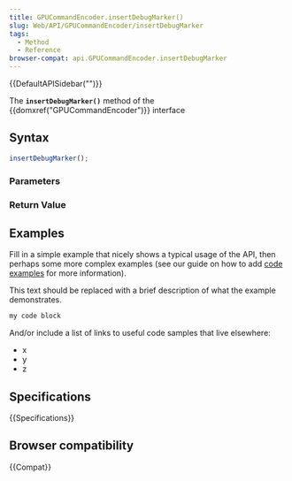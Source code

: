 ```yaml
---
title: GPUCommandEncoder.insertDebugMarker()
slug: Web/API/GPUCommandEncoder/insertDebugMarker
tags:
  - Method
  - Reference
browser-compat: api.GPUCommandEncoder.insertDebugMarker
---
```

{{DefaultAPISidebar("")}}

The **`insertDebugMarker()`** method of the {{domxref("GPUCommandEncoder")}} interface 

## Syntax

```js
insertDebugMarker();
```

### Parameters



### Return Value



## Examples

Fill in a simple example that nicely shows a typical usage of the API, then perhaps some more complex examples (see our guide on how to add [code examples](/en-US/docs/MDN/Contribute/Structures/Code_examples) for more information).

This text should be replaced with a brief description of what the example demonstrates.

```js
my code block
```

And/or include a list of links to useful code samples that live elsewhere:

*   x
*   y
*   z

## Specifications

{{Specifications}}

## Browser compatibility

{{Compat}}

